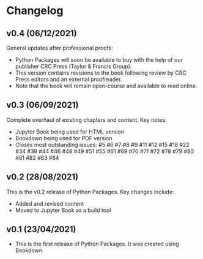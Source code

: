 # Changelog

<!--next-version-placeholder-->

## v0.4 (06/12/2021)

General updates after professional proofs:

- Python Packages will soon be available to buy with the help of our publisher CRC Press (Taylor & Francis Group).
- This version contains revisions to the book following review by CRC Press editors and an external proofreader.
- Note that the book will remain open-course and available to read online.

## v0.3 (06/09/2021)

Complete overhaul of existing chapters and content. Key notes:

- Jupyter Book being used for HTML version
- Bookdown being used for PDF version
- Closes most outstanding issues: #5 #6 #7 #8 #9 #11 #12 #15 #18 #22 #34 #38 #44 #46 #48 #49 #51 #55 #61 #69 #70 #71 #72 #78 #79 #80 #81 #82 #83 #84

## v0.2 (28/08/2021)

This is the v0.2 release of Python Packages. Key changes include:

- Added and revised content
- Moved to Jupyter Book as a build tool

## v0.1 (23/04/2021)

- This is the first release of Python Packages. It was created using Bookdown.
